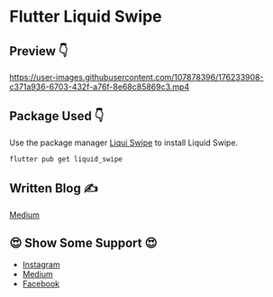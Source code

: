 # Flutter Liquid Swipe


## Preview 👇
https://user-images.githubusercontent.com/107878396/176233908-c371a936-6703-432f-a76f-8e68c85869c3.mp4

## Package Used 👇

Use the package manager [Liqui Swipe](https://pub.dev/packages/liquid_swipe) to install Liquid Swipe.

```bash
flutter pub get liquid_swipe
```

## Written Blog ✍
[Medium]()

## 😍	Show Some Support 😍	
- [Instagram](https://www.instagram.com/_flutter.queen/)
- [Medium](https://medium.com/@flutterqueen)
- [Facebook](https://www.facebook.com/profile.php?id=100082330156711)
